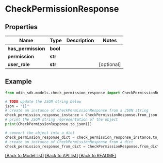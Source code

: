# CheckPermissionResponse


## Properties

Name | Type | Description | Notes
------------ | ------------- | ------------- | -------------
**has_permission** | **bool** |  | 
**permission** | **str** |  | 
**user_role** | **str** |  | [optional] 

## Example

```python
from odin_sdk.models.check_permission_response import CheckPermissionResponse

# TODO update the JSON string below
json = "{}"
# create an instance of CheckPermissionResponse from a JSON string
check_permission_response_instance = CheckPermissionResponse.from_json(json)
# print the JSON string representation of the object
print(CheckPermissionResponse.to_json())

# convert the object into a dict
check_permission_response_dict = check_permission_response_instance.to_dict()
# create an instance of CheckPermissionResponse from a dict
check_permission_response_from_dict = CheckPermissionResponse.from_dict(check_permission_response_dict)
```
[[Back to Model list]](../README.md#documentation-for-models) [[Back to API list]](../README.md#documentation-for-api-endpoints) [[Back to README]](../README.md)


